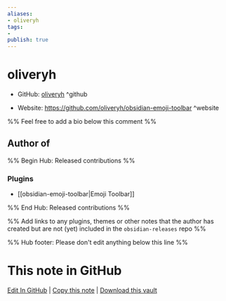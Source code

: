 ```yaml
---
aliases:
- oliveryh
tags:
- 
publish: true
---
```


# oliveryh

- GitHub: [oliveryh](https://github.com/oliveryh/) ^github
<!-- - Discord: `@` ^discord-->
- Website: <https://github.com/oliveryh/obsidian-emoji-toolbar> ^website
<!-- - [[Publish sites|Publish site]]: ^publish-->

%% Feel free to add a bio below this comment %%


## Author of

%% Begin Hub: Released contributions %%
### Plugins
- [[obsidian-emoji-toolbar|Emoji Toolbar]]

%% End Hub: Released contributions %%

%% Add links to any plugins, themes or other notes that the author has created but are not (yet) included in the `obsidian-releases` repo %%

<!--
### Unlisted plugins
-->

<!--
### Others

- 
-->

<!--
## Sponsor this author

- [[GitHub sponsors]]: [Sponsor @oliveryh on GitHub Sponsors](https://github.com/sponsors/oliveryh) ^github-sponsor
- [[Buy me a coffee]]: ^buy-me-a-coffee
- [[PayPal]]: ^paypal
- [[Patreon]]: ^patreon

-->

<!--
## Follow this author

- [[YouTube Channels|On YouTube]]: ^youtube
- Twitter: ^twitter
- ...
-->

%% Hub footer: Please don't edit anything below this line %%

# This note in GitHub

<span class="git-footer">[Edit In GitHub](https://github.dev/obsidian-community/obsidian-hub/blob/main/01%20-%20Community/People/oliveryh.md "git-hub-edit-note") | [Copy this note](https://raw.githubusercontent.com/obsidian-community/obsidian-hub/main/01%20-%20Community/People/oliveryh.md "git-hub-copy-note") | [Download this vault](https://github.com/obsidian-community/obsidian-hub/archive/refs/heads/main.zip "git-hub-download-vault") </span>
